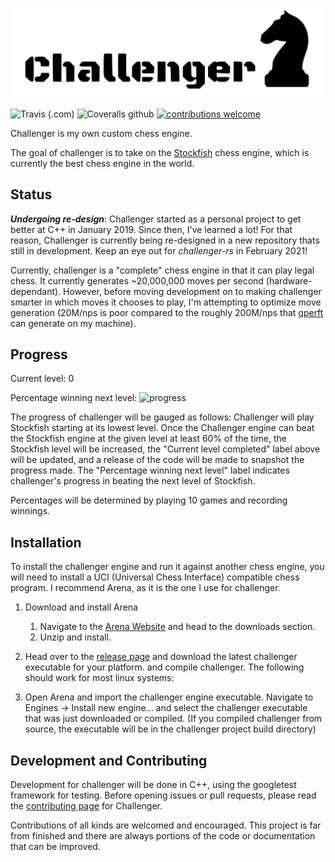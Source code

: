
![](.github/IMG/challenger.svg)

![Travis (.com)](https://img.shields.io/travis/com/folksgl/challenger.svg)
![Coveralls github](https://img.shields.io/coveralls/github/folksgl/challenger.svg)
[![contributions welcome](https://img.shields.io/badge/contributions-welcome-brightgreen.svg?style=flat)](https://github.com/dwyl/esta/issues)

Challenger is my own custom chess engine.

The goal of challenger is to take on the [Stockfish](https://stockfishchess.org/) chess engine, which is currently the best chess engine in the world.

## Status
***Undergoing re-design***: Challenger started as a personal project to get better at C++ in January 2019. Since then, I've learned a lot! For that reason, Challenger is currently being re-designed in a new repository thats still in development. Keep an eye out for *challenger-rs* in February 2021!


Currently, challenger is a "complete" chess engine in that it can play legal chess. It currently generates ~20,000,000 moves per second (hardware-dependant). However, before moving development on to making challenger smarter in which moves it chooses to play, I'm attempting to optimize move generation (20M/nps is poor compared to the roughly 200M/nps that [qperft](https://home.hccnet.nl/h.g.muller/dwnldpage.html) can generate on my machine).

## Progress

Current level: 0

Percentage winning next level:  ![progress](https://progress-bar.dev/0)
 
The progress of challenger will be gauged as follows: Challenger will play Stockfish starting at its lowest level. Once the Challenger engine can beat the Stockfish engine at the given level at least 60% of the time, the Stockfish level will be increased, the "Current level completed" label above will be updated, and a release of the code will be made to snapshot the progress made.
The "Percentage winning next level" label indicates challenger's progress in beating the next level of Stockfish.

Percentages will be determined by playing 10 games and recording winnings.


## Installation

To install the challenger engine and run it against another chess engine, you will need to install a UCI (Universal Chess Interface) compatible chess program. I recommend Arena, as it is the one I use for challenger.

1) Download and install Arena
   1. Navigate to the [Arena Website](http://www.playwitharena.de/) and head to the downloads section.
   2. Unzip and install.
2) Head over to the [release page](https://github.com/folksgl/challenger/releases) and download the latest challenger executable for your platform. and compile challenger. The following should work for most linux systems:
   
3) Open Arena and import the challenger engine executable. Navigate to Engines -> Install new engine... and select the challenger executable that was just downloaded or compiled. (If you compiled challenger from source, the executable will be in the challenger project build directory)

## Development and Contributing
Development for challenger will be done in C++, using the googletest framework for testing. Before opening issues or pull requests, please read the [contributing page](https://github.com/folksgl/challenger/blob/master/.github/CONTRIBUTING.md) for Challenger.

Contributions of all kinds are welcomed and encouraged. This project is far from finished and there are always portions of the code or documentation that can be improved.
